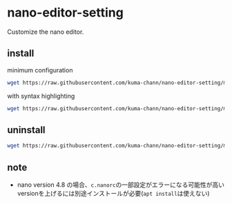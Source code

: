 # nano-editor-setting
Customize the nano editor.


## install
minimum configuration
```sh
wget https://raw.githubusercontent.com/kuma-chann/nano-editor-setting/main/install_min.sh -O- | sh
```

with syntax highlighting
```sh
wget https://raw.githubusercontent.com/kuma-chann/nano-editor-setting/main/install_max.sh -O- | sh
```


## uninstall
```sh
wget https://raw.githubusercontent.com/kuma-chann/nano-editor-setting/main/uninstall.sh -O- | sh
```


## note
- nano version 4.8 の場合、`c.nanorc`の一部設定がエラーになる可能性が高い  
versionを上げるには別途インストールが必要(`apt install`は使えない)